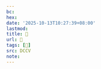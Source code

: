 ```yaml
---
bc:
hex:
date: '2025-10-13T10:27:39+08:00'
lastmod:
title: 􄷓
url: 􄷓
tags: [𧏇]
src: DCCV
note:
---
```

